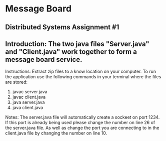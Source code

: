 # Message Board
Distributed Systems Assignment #1
---
Introduction:
The two java files "Server.java" and "Client.java" work together to form a message board service.
---
Instructions:
Extract zip files to a know location on your computer. To run the application use the following commands in your terminal where the files are stored:
1. javac server.java
2. javac client.java
3. java server.java
4. java client.java

Notes:
The server.java file will automatically create a sockeet on port 1234. 
If this port is already being used please change the number on line 26 of the server.java file. 
As well as change the port you are connecting to in the client.java file by changing the number on line 10. 

